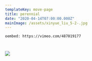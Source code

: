 ```yaml
---
templateKey: move-page
title: perennial
date: "2020-04-14T07:00:00.000Z"
mainImage: /assets/xinyue_liu_5-2-.jpg
---
```

<div class="lines-3"></div>

`oembed: https://vimeo.com/487019177`

<div class="lines-5"></div>



<img src="/assets/_mg_9072-edit.jpg" alt="" title="" class="middle"></img>

<div class="lines-3"></div>



<div class="lines-2"></div>

<img src="/assets/xinyue_liu_5-2-.jpg" alt="" title="" class="middle"></img>

<div class="lines-2"></div>

![](/assets/xinyue_liu_11.jpg)

<div class="lines-4"></div>